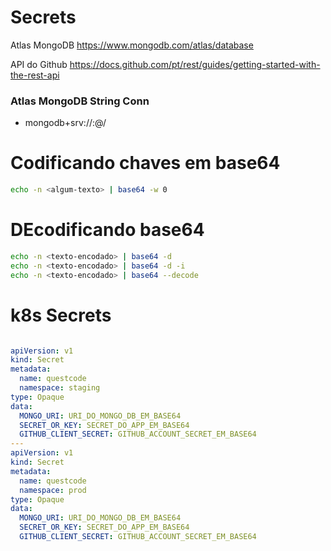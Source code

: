 
# Secrets

Atlas MongoDB
https://www.mongodb.com/atlas/database

API do Github
https://docs.github.com/pt/rest/guides/getting-started-with-the-rest-api


### Atlas MongoDB String Conn

- mongodb+srv://<username>:<password>@<cluster-name>/<dbname>


# Codificando chaves em base64

```bash
echo -n <algum-texto> | base64 -w 0
```


# DEcodificando base64

```bash
echo -n <texto-encodado> | base64 -d
echo -n <texto-encodado> | base64 -d -i
echo -n <texto-encodado> | base64 --decode
```


# k8s Secrets

```yaml

apiVersion: v1
kind: Secret
metadata:
  name: questcode
  namespace: staging
type: Opaque
data:
  MONGO_URI: URI_DO_MONGO_DB_EM_BASE64
  SECRET_OR_KEY: SECRET_DO_APP_EM_BASE64
  GITHUB_CLIENT_SECRET: GITHUB_ACCOUNT_SECRET_EM_BASE64
---
apiVersion: v1
kind: Secret
metadata:
  name: questcode
  namespace: prod
type: Opaque
data:
  MONGO_URI: URI_DO_MONGO_DB_EM_BASE64
  SECRET_OR_KEY: SECRET_DO_APP_EM_BASE64
  GITHUB_CLIENT_SECRET: GITHUB_ACCOUNT_SECRET_EM_BASE64

```


